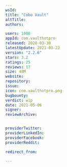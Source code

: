 ```yaml
---
wsId: 
title: "Cobo Vault"
altTitle: 
authors:

users: 1000
appId: com.vaulthotpro
released: 2020-03-30
latestUpdate: 2021-03-22
version: "2.2.6"
stars: 3.2
ratings: 25
reviews: 17
size: 48M
website: 
repository: 
issue: 
icon: com.vaulthotpro.png
bugbounty: 
verdict: wip
date: 2021-05-06
signer: 
reviewArchive:


providerTwitter: 
providerLinkedIn: 
providerFacebook: 
providerReddit: 

redirect_from:

---
```



